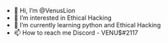 - 👋 Hi, I’m @VenusLion
- 👀 I’m interested in Ethical Hacking
- 🌱 I’m currently learning python and Ethical Hacking
- 📫 How to reach me Discord - VENU$#2117
